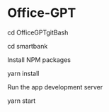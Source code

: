 # Office-GPT
cd OfficeGPTgitBash

cd smartbank

Install NPM packages

yarn install

Run the app development server

yarn start

